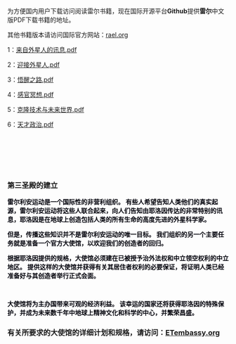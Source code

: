<p>
	为方便国内用户下载访问阅读雷尔书籍，现在国际开源平台<strong>G</strong><strong>ithub</strong>提供<strong>雷尔</strong>中文版PDF下载书籍的地址。
</p>
<p>
	其他书籍版本请访问国际官方网站：<a href="rael.org" target="_blank">rael.org</a> 
</p>
<p>
	1：<a href="https://github.com/ufobook/rael/blob/main/%E6%9D%A5%E8%87%AA%E5%A4%96%E6%98%9F%E4%BA%BA%E7%9A%84%E8%AE%AF%E6%81%AF.pdf" target="_blank">来自外星人的讯息.pdf</a> 
</p>
<p>
	2：<a href="https://github.com/ufobook/rael/blob/main/%E8%BF%8E%E6%8E%A5%E5%A4%96%E6%98%9F%E4%BA%BA.pdf" target="_blank">迎接外星人.pdf</a> 
</p>
<p>
	3：<a href="https://github.com/ufobook/rael/blob/main/%E8%A7%89%E9%86%92%E4%B9%8B%E8%B7%AF.pdf" target="_blank">悟醒之路.pdf</a> 
</p>
<p>
	4：<a href="https://github.com/ufobook/rael/blob/main/%E6%84%9F%E5%AE%98%E5%86%A5%E6%83%B3.pdf" target="_blank">感官冥想.pdf</a> 
</p>
<p>
	5：<a class="Link--primary" href="https://github.com/ufobook/rael/blob/main/%E5%85%8B%E9%9A%86%E6%8A%80%E6%9C%AF%E4%B8%8E%E6%9C%AA%E6%9D%A5%E4%B8%96%E7%95%8C.pdf">克隆技术与未来世界.pdf</a> 
</p>
<p>
	6：<a href="https://github.com/ufobook/rael/blob/main/%E5%A4%A9%E6%89%8D%E6%94%BF%E6%B2%BB.pdf" target="_blank">天才政治.pdf</a> 
</p>
<p>
	<br />
</p>
<p>
	<br />
</p>
<p>
	<br />
</p>
<h3>
	<h3 style="font-family:&quot;font-size:1.3em;font-weight:600;text-align:center;background-color:#FFFFFF;">
		<strong>第三圣殿的建立</strong><span style="font-family:&quot;font-size:12px;font-weight:normal;"></span>
	</h3>
</h3>
<p>
	<strong>
	<p style="color:#00010A;font-family:&quot;font-size:23.04px;background-color:#FFFFFF;">
		雷尔利安运动是一个国际性的非营利组织。 有些人希望告知人类他们的真实起源，雷尔利安运动将这些人联合起来，向人们告知由耶洛因传达的非常特别的讯息，耶洛因是在地球上创造包括人类的所有生命的高度先进的外星科学家。
	</p>
	<p style="color:#00010A;font-family:&quot;font-size:23.04px;background-color:#FFFFFF;">
		但是，传播这些知识并不是雷尔利安运动的唯一目标。 我们组织的另一个主要任务就是准备一个官方大使馆，以欢迎我们的创造者的回归。
	</p>
	<p style="color:#00010A;font-family:&quot;font-size:23.04px;background-color:#FFFFFF;">
		根据耶洛因提供的规格，大使馆必须建在已被授予治外法权和中立领空权利的中立地区。 提供这样的大使馆并获得有关其居住者权利的必要保证，将证明人类已经准备好与其创造者举行正式会面。
	</p>
	<p style="color:#00010A;font-family:&quot;font-size:23.04px;background-color:#FFFFFF;">
		<br />
	</p>
	<p style="color:#00010A;font-family:&quot;font-size:23.04px;background-color:#FFFFFF;">
		大使馆将为主办国带来可观的经济利益。 该幸运的国家还将获得耶洛因的特殊保护，并成为未来数千年中地球上精神文化和科学的中心，并繁荣昌盛。
	</p>
</strong>
</p>
<h3>
	<span style="color:var( --e-global-color-text );font-family:&quot;font-size:12px;font-weight:normal;background-color:#FFFFFF;">有关所要求的大使馆的详细计划和规格，请访问：</span><a class="elementor-button elementor-button-link elementor-size-lg" href="https://etembassy.org/" target="_blank"><span class="elementor-button-content-wrapper" style="text-decoration:inherit;"><span class="elementor-button-text" style="text-decoration:inherit;">ETembassy.org</span></span></a>
</h3>
<p>
</p>

